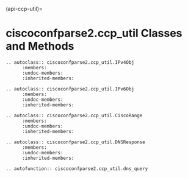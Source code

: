 (api-ccp-util)=

# ciscoconfparse2.ccp_util Classes and Methods

```{eval-rst}
.. autoclass:: ciscoconfparse2.ccp_util.IPv4Obj
      :members:
      :undoc-members:
      :inherited-members:
```

```{eval-rst}
.. autoclass:: ciscoconfparse2.ccp_util.IPv6Obj
      :members:
      :undoc-members:
      :inherited-members:
```

```{eval-rst}
.. autoclass:: ciscoconfparse2.ccp_util.CiscoRange
      :members:
      :undoc-members:
      :inherited-members:
```

```{eval-rst}
.. autoclass:: ciscoconfparse2.ccp_util.DNSResponse
      :members:
      :undoc-members:
      :inherited-members:
```

```{eval-rst}
.. autofunction:: ciscoconfparse2.ccp_util.dns_query
```
